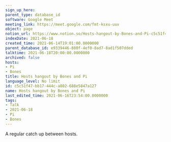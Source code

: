 ```yaml
---
sign_up_here: 
parent_type: database_id
software: Google Meet
meeting_link: https://meet.google.com/fmt-ksxu-uuv
object: page
notion_url: https://www.notion.so/Hosts-hangout-by-Bones-and-Pi-c5c51f47bb17444ca802688e5847a127
indexDate: 2021-06-18
created_time: 2021-06-14T19:01:00.0000000
parent_database_id: e9339446-880f-4ef0-8ad7-8ad1f507dded
talktime: 2021-06-18T20:00:00.0000000
archived: false
hosts:
- Pi
- Bones
title: Hosts hangout by Bones and Pi
language_level: No limit
id: c5c51f47-bb17-444c-a802-688e5847a127
name: Hosts hangout by Bones and Pi
last_edited_time: 2021-06-16T23:54:00.0000000
tags:
- Talk
- 2021-06-18
- Pi
- Bones
---
```


A regular catch up between hosts.


